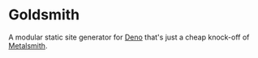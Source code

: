 # Goldsmith
A modular static site generator for [Deno](https://deno.land/) that's just a cheap knock-off of [Metalsmith](https://metalsmith.io/).
